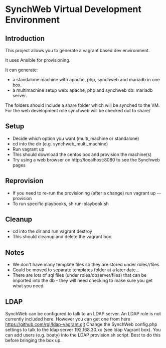 # SynchWeb Virtual Development Environment

## Introduction
This project allows you to generate a vagrant based dev environment.

It uses Ansible for provisioning.

It can generate:
- a standalone machine with apache, php, synchweb and mariadb in one box.
- a multimachine setup web: apache, php and synchweb db: mariadb server.

The folders should include a share folder which will be synched to the VM.
For the web development role synchweb will be checked out to share/

## Setup
* Decide which option you want (multi_machine or standalone)
* cd into the dir (e.g. synchweb_multi_machine)
* Run vagrant up
* This should download the centos box and provision the machine(s)
* Try using a web browser on http://localhost:8080 to see the Synchweb pages

## Reprovision
* If you need to re-run the provisioning (after a change) run vagrant up --provision
* To run specific playbooks, sh run-playbook.sh <name of playbook>

## Cleanup
* cd into the dir and run vagrant destroy
* This should cleanup and delete the vagrant box

## Notes 
* We don't have many template files so they are stored under roles/<role>/files
* Could be moved to separate templates folder at a later date...
* There are lots of sql files (under roles/dbserver/files) that can be imported into the db - they will need checking to make sure you get what you need. 

## LDAP
SynchWeb can be configured to talk to an LDAP server.
An LDAP role is not currently included here.
However you can get one from here https://github.com/rgl/ldap-vagrant.git 
Change the SynchWeb config.php settings to talk to the ldap server 192.168.30.xx (see ldap Vagrant box).
You can add users (e.g. boaty) into the LDAP provision.sh script. Best to do this before bringing the box up.
